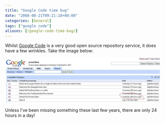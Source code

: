 ```yaml
---
title: "Google Code time bug"
date: "2008-08-21T09:21:18+00:00"
categories: [General]
tags: ["google code"]
aliases: [/google-code-time-bug/]
---
```


Whilst [Google Code](http://code.google.com/) is a very good open source repository service, it does have a few wrinkles. Take the image below:

![Google Code Time Bug](google-code-time-bug.jpg)

Unless I've been missing something these last few years, there are only 24 hours in a day!
